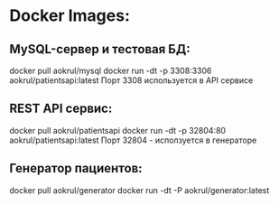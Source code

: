 # Docker Images:

## MySQL-сервер и тестовая БД:
docker pull aokrul/mysql
docker run -dt -p 3308:3306 aokrul/patientsapi:latest
Порт 3308 используется в API сервисе

## REST API сервис:
docker pull aokrul/patientsapi
docker run -dt -p 32804:80 aokrul/patientsapi:latest
Порт 32804 - исползуется в генераторе

## Генератор пациентов:
docker pull aokrul/generator 
docker run -dt -P aokrul/generator:latest
